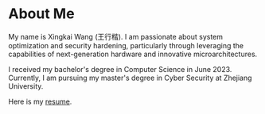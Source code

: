 # About Me

My name is Xingkai Wang (王行楷). I am passionate about system optimization and security hardening, particularly through leveraging the capabilities of next-generation hardware and innovative microarchitectures.

I received my bachelor's degree in Computer Science in June 2023. Currently, I am pursuing my master's degree in Cyber Security at Zhejiang University.

Here is my [resume](resume.pdf).
